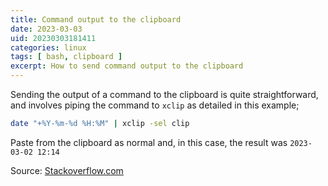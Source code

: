 ```yaml
---
title: Command output to the clipboard
date: 2023-03-03
uid: 20230303181411
categories: linux 
tags: [ bash, clipboard ]
excerpt: How to send command output to the clipboard 
---
```


Sending the output of a command to the clipboard is quite straightforward, and involves piping the command to `xclip` as detailed in this example;

```bash
date "+%Y-%m-%d %H:%M" | xclip -sel clip
```

Paste from the clipboard as normal and, in this case, the result was `2023-03-02 12:14`

Source: [Stackoverflow.com](https://stackoverflow.com/questions/5130968/how-can-i-copy-the-output-of-a-command-directly-into-my-clipboard)



